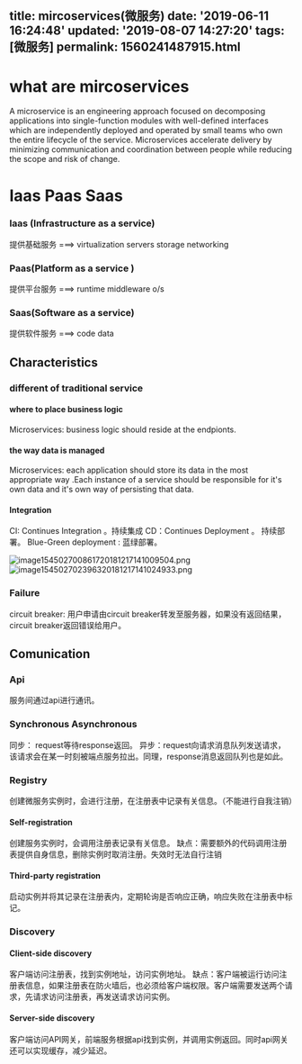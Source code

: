 title: mircoservices(微服务)
date: '2019-06-11 16:24:48'
updated: '2019-08-07 14:27:20'
tags: [微服务]
permalink: 1560241487915.html
---
# what are mircoservices
A microservice is an engineering approach focused on decomposing applications into single-function modules with well-defined interfaces which are independently deployed and operated by small teams who own the entire lifecycle of the service. Microservices accelerate delivery by minimizing communication and coordination between people while reducing the scope and risk of change. 

# Iaas Paas Saas 


### Iaas (Infrastructure as a service)

 提供基础服务
===> virtualization servers storage networking 


### Paas(Platform as a service )

提供平台服务
===> runtime middleware o/s



### Saas(Software as a service)
 提供软件服务
===> code data

## Characteristics 

### different of traditional service

#### where to place business logic

Microservices: business logic should reside at the endpionts.

#### the way data is managed 

Microservices: each application should store its data in the most appropriate way .Each instance of a service should be responsible  for it's own data and it's own way of persisting that data.

#### Integration

CI: Continues Integration 。持续集成
CD：Continues Deployment 。 持续部署。
Blue-Green deployment : 蓝绿部署。

![image154502700861720181217141009504.png](https://img.hacpai.com/file/2019/06/image154502700861720181217141009504-e96a45e5.png)
![image154502702396320181217141024933.png](https://img.hacpai.com/file/2019/06/image154502702396320181217141024933-097bc3a7.png)


### Failure

circuit breaker: 用户申请由circuit breaker转发至服务器，如果没有返回结果，circuit breaker返回错误给用户。
 
## Comunication 

### Api

服务间通过api进行通讯。

### Synchronous Asynchronous 

同步： request等待response返回。
异步：request向请求消息队列发送请求，该请求会在某一时刻被端点服务拉出。同理，response消息返回队列也是如此。

### Registry

创建微服务实例时，会进行注册，在注册表中记录有关信息。（不能进行自我注销）

#### Self-registration

创建服务实例时，会调用注册表记录有关信息。 缺点：需要额外的代码调用注册表提供自身信息，删除实例时取消注册。失效时无法自行注销

#### Third-party registration
启动实例并将其记录在注册表内，定期轮询是否响应正确，响应失败在注册表中标记。

### Discovery

#### Client-side discovery

客户端访问注册表，找到实例地址，访问实例地址。
缺点：客户端被运行访问注册表信息，如果注册表在防火墙后，也必须给客户端权限。客户端需要发送两个请求，先请求访问注册表，再发送请求访问实例。

#### Server-side discovery
客户端访问API网关，前端服务根据api找到实例，并调用实例返回。同时api网关还可以实现缓存，减少延迟。